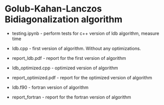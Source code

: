 # Golub-Kahan-Lanczos Bidiagonalization algorithm

- testing.ipynb - perform tests for c++ version of ldb algorithm, measure time
- ldb.cpp - first version of algorithm. Without any optimizations.
- report_ldb.pdf - report for the first version of algorithm

- ldb_optimized.cpp - optimized version of algorithm
- report_optimized.pdf - report for the optimized version of algorithm

- ldb.f90 - fortran version of algorithm
- report_fortran - report for the fortran version of algorithm
